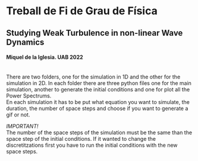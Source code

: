 # Treball de Fi de Grau de Física
## Studying Weak Turbulence in non-linear Wave Dynamics

#### Miquel de la Iglesia. UAB 2022
<br />
There are two folders, one for the simulation in 1D and the other for the simulation in 2D. In each folder there are three python files one for the main simulation, another to generate the initial conditions and one for plot all the Power Spectrums.
<br />
En each simulation it has to be put what equation you want to simulate, the duration, the number of space steps and choose if you want to generate a gif or not.


_IMPORTANT!_<br />
The number of the space steps of the simulation must be the same than the space step of the initial conditions.
If it wanted to change the discretitzations first you have to run the initial conditions with the new space steps.
